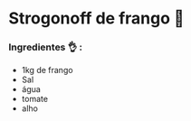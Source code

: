 # Strogonoff de frango :chicken:

### Ingredientes :ok_hand: :

* 1kg de frango
* Sal
* água
* tomate
* alho

